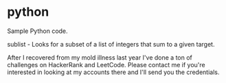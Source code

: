 # python
Sample Python code.

sublist - Looks for a subset of a list of integers that sum
          to a given target.

After I recovered from my mold illness last year I've done a ton of challenges on HackerRank and LeetCode.  Please contact me if you're interested in looking at my accounts there and I'll send you the credentials.
